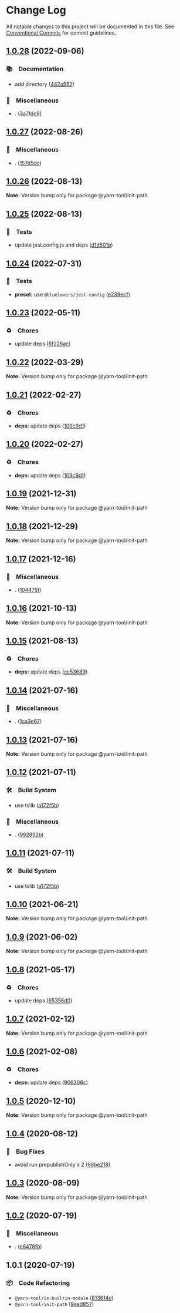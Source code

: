 # Change Log

All notable changes to this project will be documented in this file.
See [Conventional Commits](https://conventionalcommits.org) for commit guidelines.

## [1.0.28](https://github.com/bluelovers/ws-yarn-workspaces/compare/@yarn-tool/init-path@1.0.27...@yarn-tool/init-path@1.0.28) (2022-09-06)



### 📚　Documentation

* add directory ([442a552](https://github.com/bluelovers/ws-yarn-workspaces/commit/442a55232619f7fe2b9bad6f8eccfffc4f8f47d2))


### 🔖　Miscellaneous

* . ([3a7fdc9](https://github.com/bluelovers/ws-yarn-workspaces/commit/3a7fdc924ada93b1d0ac0160f8d77e46ff060588))



## [1.0.27](https://github.com/bluelovers/ws-yarn-workspaces/compare/@yarn-tool/init-path@1.0.26...@yarn-tool/init-path@1.0.27) (2022-08-26)



### 🔖　Miscellaneous

* . ([157d5dc](https://github.com/bluelovers/ws-yarn-workspaces/commit/157d5dc8959261d9326f6e633987182898ae9670))



## [1.0.26](https://github.com/bluelovers/ws-yarn-workspaces/compare/@yarn-tool/init-path@1.0.25...@yarn-tool/init-path@1.0.26) (2022-08-13)

**Note:** Version bump only for package @yarn-tool/init-path





## [1.0.25](https://github.com/bluelovers/ws-yarn-workspaces/compare/@yarn-tool/init-path@1.0.24...@yarn-tool/init-path@1.0.25) (2022-08-13)


### 🚨　Tests

* update jest.config.js and deps ([d1d501b](https://github.com/bluelovers/ws-yarn-workspaces/commit/d1d501ba059130bd8f90e6eaa266084110698011))





## [1.0.24](https://github.com/bluelovers/ws-yarn-workspaces/compare/@yarn-tool/init-path@1.0.23...@yarn-tool/init-path@1.0.24) (2022-07-31)


### 🚨　Tests

* **preset:** use `@bluelovers/jest-config` ([e239ecf](https://github.com/bluelovers/ws-yarn-workspaces/commit/e239ecf606d82930c6036ec1241bf3b4a1095423))





## [1.0.23](https://github.com/bluelovers/ws-yarn-workspaces/compare/@yarn-tool/init-path@1.0.22...@yarn-tool/init-path@1.0.23) (2022-05-11)


### ♻️　Chores

* update deps ([6f226ac](https://github.com/bluelovers/ws-yarn-workspaces/commit/6f226acfd22f0b213eaa8a84886f8391284b1fcf))





## [1.0.22](https://github.com/bluelovers/ws-yarn-workspaces/compare/@yarn-tool/init-path@1.0.21...@yarn-tool/init-path@1.0.22) (2022-03-29)

**Note:** Version bump only for package @yarn-tool/init-path





## [1.0.21](https://github.com/bluelovers/ws-yarn-workspaces/compare/@yarn-tool/init-path@1.0.19...@yarn-tool/init-path@1.0.21) (2022-02-27)


### ♻️　Chores

* **deps:** update deps ([109c9d1](https://github.com/bluelovers/ws-yarn-workspaces/commit/109c9d1b437063d069a9aaf5f5b9b15da4d5c76f))





## [1.0.20](https://github.com/bluelovers/ws-yarn-workspaces/compare/@yarn-tool/init-path@1.0.19...@yarn-tool/init-path@1.0.20) (2022-02-27)


### ♻️　Chores

* **deps:** update deps ([109c9d1](https://github.com/bluelovers/ws-yarn-workspaces/commit/109c9d1b437063d069a9aaf5f5b9b15da4d5c76f))





## [1.0.19](https://github.com/bluelovers/ws-yarn-workspaces/compare/@yarn-tool/init-path@1.0.18...@yarn-tool/init-path@1.0.19) (2021-12-31)

**Note:** Version bump only for package @yarn-tool/init-path





## [1.0.18](https://github.com/bluelovers/ws-yarn-workspaces/compare/@yarn-tool/init-path@1.0.17...@yarn-tool/init-path@1.0.18) (2021-12-29)

**Note:** Version bump only for package @yarn-tool/init-path





## [1.0.17](https://github.com/bluelovers/ws-yarn-workspaces/compare/@yarn-tool/init-path@1.0.16...@yarn-tool/init-path@1.0.17) (2021-12-16)


### 🔖　Miscellaneous

* . ([104475f](https://github.com/bluelovers/ws-yarn-workspaces/commit/104475f2baa62e53dcc4cd6f3fb3a425cba1c88d))





## [1.0.16](https://github.com/bluelovers/ws-yarn-workspaces/compare/@yarn-tool/init-path@1.0.15...@yarn-tool/init-path@1.0.16) (2021-10-13)

**Note:** Version bump only for package @yarn-tool/init-path





## [1.0.15](https://github.com/bluelovers/ws-yarn-workspaces/compare/@yarn-tool/init-path@1.0.14...@yarn-tool/init-path@1.0.15) (2021-08-13)


### ♻️　Chores

* **deps:** update deps ([cc53689](https://github.com/bluelovers/ws-yarn-workspaces/commit/cc53689dadd1334672807d4737c0e6400b15aba0))





## [1.0.14](https://github.com/bluelovers/ws-yarn-workspaces/compare/@yarn-tool/init-path@1.0.12...@yarn-tool/init-path@1.0.14) (2021-07-16)


### 🔖　Miscellaneous

* . ([1ca3e67](https://github.com/bluelovers/ws-yarn-workspaces/commit/1ca3e671f12b47170bfdd2f38e9e515f3d63d961))





## [1.0.13](https://github.com/bluelovers/ws-yarn-workspaces/compare/@yarn-tool/init-path@1.0.12...@yarn-tool/init-path@1.0.13) (2021-07-16)

**Note:** Version bump only for package @yarn-tool/init-path





## [1.0.12](https://github.com/bluelovers/ws-yarn-workspaces/compare/@yarn-tool/init-path@1.0.10...@yarn-tool/init-path@1.0.12) (2021-07-11)


### 🛠　Build System

* use tslib ([a172f5b](https://github.com/bluelovers/ws-yarn-workspaces/commit/a172f5b85b6b74256ebc8707435e0756adfd533a))


### 🔖　Miscellaneous

* . ([992892b](https://github.com/bluelovers/ws-yarn-workspaces/commit/992892bbf110cad2a8ee559521fc64506700e228))





## [1.0.11](https://github.com/bluelovers/ws-yarn-workspaces/compare/@yarn-tool/init-path@1.0.10...@yarn-tool/init-path@1.0.11) (2021-07-11)


### 🛠　Build System

* use tslib ([a172f5b](https://github.com/bluelovers/ws-yarn-workspaces/commit/a172f5b85b6b74256ebc8707435e0756adfd533a))





## [1.0.10](https://github.com/bluelovers/ws-yarn-workspaces/compare/@yarn-tool/init-path@1.0.9...@yarn-tool/init-path@1.0.10) (2021-06-21)

**Note:** Version bump only for package @yarn-tool/init-path





## [1.0.9](https://github.com/bluelovers/ws-yarn-workspaces/compare/@yarn-tool/init-path@1.0.8...@yarn-tool/init-path@1.0.9) (2021-06-02)

**Note:** Version bump only for package @yarn-tool/init-path





## [1.0.8](https://github.com/bluelovers/ws-yarn-workspaces/compare/@yarn-tool/init-path@1.0.7...@yarn-tool/init-path@1.0.8) (2021-05-17)


### ♻️　Chores

* update deps ([65356d0](https://github.com/bluelovers/ws-yarn-workspaces/commit/65356d095752ea1c9b5524380e1fcee659871562))





## [1.0.7](https://github.com/bluelovers/ws-yarn-workspaces/compare/@yarn-tool/init-path@1.0.6...@yarn-tool/init-path@1.0.7) (2021-02-12)

**Note:** Version bump only for package @yarn-tool/init-path





## [1.0.6](https://github.com/bluelovers/ws-yarn-workspaces/compare/@yarn-tool/init-path@1.0.5...@yarn-tool/init-path@1.0.6) (2021-02-08)


### ♻️　Chores

* **deps:** update deps ([906206c](https://github.com/bluelovers/ws-yarn-workspaces/commit/906206ce453c9a3ee3d17f7cb80c4c3e8910785b))





## [1.0.5](https://github.com/bluelovers/ws-yarn-workspaces/compare/@yarn-tool/init-path@1.0.4...@yarn-tool/init-path@1.0.5) (2020-12-10)

**Note:** Version bump only for package @yarn-tool/init-path





## [1.0.4](https://github.com/bluelovers/ws-yarn-workspaces/compare/@yarn-tool/init-path@1.0.3...@yarn-tool/init-path@1.0.4) (2020-08-12)


### 🐛　Bug Fixes

* avoid run prepublishOnly x 2 ([66be218](https://github.com/bluelovers/ws-yarn-workspaces/commit/66be2186a617129e9c9594882ef2ccfa843c6a24))





## [1.0.3](https://github.com/bluelovers/ws-yarn-workspaces/compare/@yarn-tool/init-path@1.0.2...@yarn-tool/init-path@1.0.3) (2020-08-09)

**Note:** Version bump only for package @yarn-tool/init-path





## [1.0.2](https://github.com/bluelovers/ws-yarn-workspaces/compare/@yarn-tool/init-path@1.0.1...@yarn-tool/init-path@1.0.2) (2020-07-19)


### 🔖　Miscellaneous

* . ([e6478fb](https://github.com/bluelovers/ws-yarn-workspaces/commit/e6478fb9e579ca2eb0315141a5aa05b0b86a1b07))





## 1.0.1 (2020-07-19)


### 📦　Code Refactoring

* `@yarn-tool/is-builtin-module` ([813614e](https://github.com/bluelovers/ws-yarn-workspaces/commit/813614e2d60d4d05558368af2b03f074580c3c72))
* `@yarn-tool/init-path` ([9aad857](https://github.com/bluelovers/ws-yarn-workspaces/commit/9aad85777f322950789fe500c7aa472d010d86e5))
